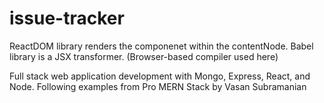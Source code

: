# issue-tracker

ReactDOM library renders the componenet within the contentNode.
Babel library is a JSX transformer. (Browser-based compiler used here)

Full stack web application development with Mongo, Express, React, and Node.
Following examples from Pro MERN Stack by Vasan Subramanian